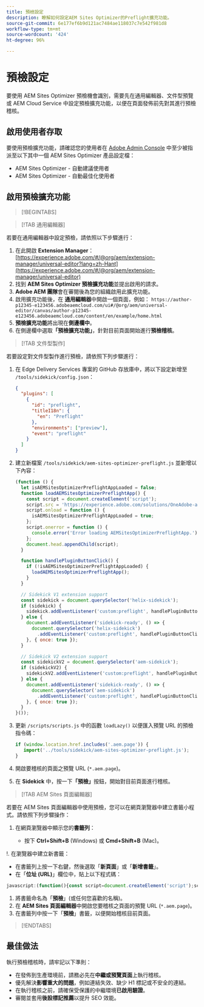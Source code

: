 ```yaml
---
title: 預檢設定
description: 瞭解如何設定AEM Sites Optimizer的Preflight擴充功能。
source-git-commit: 6e177ef6b9d121ac7484ae118037c7e542f981d8
workflow-type: tm+mt
source-wordcount: '424'
ht-degree: 96%

---
```



# 預檢設定

要使用 AEM Sites Optimizer 預檢機會識別，需要先在通用編輯器、文件型預覽或 AEM Cloud Service 中設定預檢擴充功能，以便在頁面發佈前先對其進行預檢稽核。

## 啟用使用者存取

要使用預檢擴充功能，請確認您的使用者在 [Adobe Admin Console](https://adminconsole.adobe.com) 中至少被指派至以下其中一個 AEM Sites Optimizer 產品設定檔：

* AEM Sites Optimizer - 自動建議使用者
* AEM Sites Optimizer - 自動最佳化使用者

## 啟用預檢擴充功能

>[!BEGINTABS]

>[!TAB 通用編輯器]

若要在通用編輯器中設定預檢，請依照以下步驟進行：

1. 在此開啟 **Extension Manager**：
   [https://experience.adobe.com/#/@org/aem/extension-manager/universal-editor?lang=zh-Hant](https://experience.adobe.com/#/@org/aem/extension-manager/universal-editor)
1. 找到 **AEM Sites Optimizer 預檢擴充功能**&#x200B;並提出啟用的請求。
1. **Adobe AEM 團隊**&#x200B;會在審閱後為您的組織啟用此擴充功能。
1. 啟用擴充功能後，在 **通用編輯器**&#x200B;中開啟一個頁面，例如：
   `https://author-p12345-e123456.adobeaemcloud.com/ui#/@org/aem/universal-editor/canvas/author-p12345-e123456.adobeaemcloud.com/content/en/example/home.html`
1. **預檢擴充功能**&#x200B;將出現在&#x200B;**側邊欄中**。
1. 在側邊欄中選取&#x200B;**「預檢擴充功能」**，針對目前頁面開始進行&#x200B;**預檢稽核**。

>[!TAB 文件型製作]

若要設定對文件型製作進行預檢，請依照下列步驟進行：

1. 在 Edge Delivery Services 專案的 GitHub 存放庫中，將以下設定新增至 `/tools/sidekick/config.json`：

   ```json
   {
     "plugins": [
       {
         "id": "preflight",
         "titleI18n": {
           "en": "Preflight"
         },
         "environments": ["preview"],
         "event": "preflight"
       }
     ]
   }
   ```

1. 建立新檔案 `/tools/sidekick/aem-sites-optimizer-preflight.js` 並新增以下內容：

   ```javascript
   (function () {
     let isAEMSitesOptimizerPreflightAppLoaded = false;
     function loadAEMSitesOptimizerPreflightApp() {
       const script = document.createElement('script');
       script.src = 'https://experience.adobe.com/solutions/OneAdobe-aem-sites-optimizer-preflight-mfe/static-assets/resources/sidekick/client.js?source=plugin';
       script.onload = function () {
         isAEMSitesOptimizerPreflightAppLoaded = true;
       };
       script.onerror = function () {
         console.error('Error loading AEMSitesOptimizerPreflightApp.');
       };
       document.head.appendChild(script);
     }
   
     function handlePluginButtonClick() {
       if (!isAEMSitesOptimizerPreflightAppLoaded) {
         loadAEMSitesOptimizerPreflightApp();
       }
     }
   
     // Sidekick V1 extension support
     const sidekick = document.querySelector('helix-sidekick');
     if (sidekick) {
       sidekick.addEventListener('custom:preflight', handlePluginButtonClick);
     } else {
       document.addEventListener('sidekick-ready', () => {
         document.querySelector('helix-sidekick')
           .addEventListener('custom:preflight', handlePluginButtonClick);
       }, { once: true });
     }
   
     // Sidekick V2 extension support
     const sidekickV2 = document.querySelector('aem-sidekick');
     if (sidekickV2) {
       sidekickV2.addEventListener('custom:preflight', handlePluginButtonClick);
     } else {
       document.addEventListener('sidekick-ready', () => {
         document.querySelector('aem-sidekick')
           .addEventListener('custom:preflight', handlePluginButtonClick);
       }, { once: true });
     }
   }());
   ```

1. 更新 `/scripts/scripts.js` 中的函數 `loadLazy()` 以便匯入預覽 URL 的預檢指令碼：

   ```javascript
   if (window.location.href.includes('.aem.page')) {
      import('../tools/sidekick/aem-sites-optimizer-preflight.js');
   }
   ```

1. 開啟要稽核的頁面之預覽 URL (`*.aem.page`)。
1. 在 **Sidekick** 中，按一下&#x200B;**「預檢」**&#x200B;按鈕，開始對目前頁面進行稽核。

>[!TAB AEM Sites 頁面編輯器]

若要在 AEM Sites 頁面編輯器中使用預檢，您可以在網頁瀏覽器中建立書籤小程式。請依照下列步驟操作：

1. 在網頁瀏覽器中顯示您的&#x200B;**書籤列**：

   * 按下 **Ctrl+Shift+B** (Windows) 或 **Cmd+Shift+B** (Mac)。

!. 在瀏覽器中建立新書籤：

* 在書籤列上按一下右鍵，然後選取「**新頁面**」或「**新增書籤**」。
* 在「**位址 (URL)**」欄位中，貼上以下程式碼：

```javascript
javascript:(function(){const script=document.createElement('script');script.src='https://experience.adobe.com/solutions/OneAdobe-aem-sites-optimizer-preflight-mfe/static-assets/resources/sidekick/client.js?source=bookmarklet&target-source=aem-cloud-service';document.head.appendChild(script);})();
```

1. 將書籤命名為「**預檢**」(或任何您喜歡的名稱)。
1. 在 **AEM Sites 頁面編輯器**&#x200B;中開啟您要稽核之頁面的預覽 URL (`*.aem.page`)。
1. 在書籤列中按一下「**預檢**」書籤，以便開始稽核目前頁面。

>[!ENDTABS]

## 最佳做法

執行預檢稽核時，請牢記以下準則：

* 在發佈到生產環境前，請務必先在&#x200B;**中繼或預覽頁面**&#x200B;上執行稽核。
* 優先解決&#x200B;**影響重大的問題**，例如連結失效、缺少 H1 標記或不安全的連結。
* 在執行稽核之前，請確保受保護的中繼環境&#x200B;**已啟用驗證**。
* 審閱並套用&#x200B;**後設標記推薦**&#x200B;以提升 SEO 效能。
